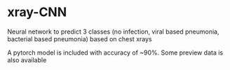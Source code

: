 # xray-CNN
Neural network to predict 3 classes (no infection, viral based pneumonia, bacterial based pneumonia) based on chest xrays

A pytorch model is included with accuracy of ~90%.
Some preview data is also available
